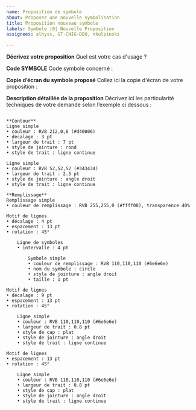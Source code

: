 ```yaml
---
name: Proposition de symbole
about: Proposez une nouvelle symbolisation
title: Proposition nouveau symbole
labels: Symbole |0| Nouvelle Proposition
assignees: alhyss, GT-CNIG-DDU, nkulpinski

---
```


**Décrivez votre proposition**
Quel est votre cas d'usage ?




**Code SYMBOLE**
Code symbole concerné : 




**Copie d’écran du symbole proposé**
Collez ici la copie d'écran de votre proposition :



**Description détaillée de la proposition**
Décrivez ici les particularité techniques de votre demande selon l’exemple ci dessous :


```

**Contour**
Ligne simple
• couleur : RVB 212,0,6 (#d40006)
• décalage : 3 pt
• largeur de trait : 7 pt
• style de jointure : rond
• style de trait : ligne continue

Ligne simple
• couleur : RVB 52,52,52 (#343434)
• largeur de trait : 2.5 pt
• style de jointure : angle droit
• style de trait : ligne continue

**Remplissage**
Remplissage simple
• couleur de remplissage : RVB 255,255,0 (#ffff00), transparence 40%

Motif de lignes
• décalage : 4 pt
• espacement : 13 pt
• rotation : 45°

    Ligne de symboles
    • intervalle : 4 pt

        Symbole simple
        • couleur de remplissage : RVB 110,110,110 (#6e6e6e)
        • nom du symbole : circle
        • style de jointure : angle droit
        • taille : 1 pt

Motif de lignes
• décalage : 9 pt
• espacement : 13 pt
• rotation : 45°

    Ligne simple
    • couleur : RVB 110,110,110 (#6e6e6e)
    • largeur de trait : 0.8 pt
    • style de cap : plat
    • style de jointure : angle droit
    • style de trait : ligne continue

Motif de lignes
• espacement : 13 pt
• rotation : 45°

    Ligne simple
    • couleur : RVB 110,110,110 (#6e6e6e)
    • largeur de trait : 0.8 pt
    • style de cap : plat
    • style de jointure : angle droit
    • style de trait : ligne continue

```
